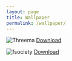 ```yaml
---
layout: page
title: Wallpaper
permalink: /wallpaper/
---
```

![Threema](https://dokterw.github.io/wallpaper/Threema_thmb.png)
[Download](https://dokterw.github.io/wallpaper/Threema.png)

![fsociety](https://dokterw.github.io/wallpaper/mrrobot_fsociety_300_thmb.jpg)
[Download](https://dokterw.github.io/wallpaper/mrrobot_fsociety_300.jpg)
